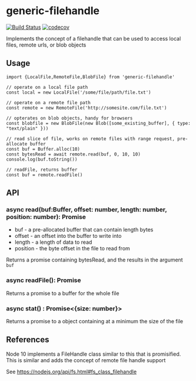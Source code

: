 # generic-filehandle


[![Build Status](https://travis-ci.com/cmdcolin/generic-filehandle.svg?branch=master)](https://travis-ci.com/cmdcolin/generic-filehandle)
[![codecov](https://codecov.io/gh/cmdcolin/generic-filehandle/branch/master/graph/badge.svg)](https://codecov.io/gh/cmdcolin/generic-filehandle)

Implements the concept of a filehandle that can be used to access local files, remote urls, or blob objects

## Usage

    import {LocalFile,RemoteFile,BlobFile} from 'generic-filehandle'

    // operate on a local file path
    const local = new LocalFile('/some/file/path/file.txt')

    // operate on a remote file path
    const remote = new RemoteFile('http://somesite.com/file.txt')
    
    // opterates on blob objects, handy for browsers
    const blobfile = new BlobFile(new Blob([some_existing_buffer], { type: "text/plain" }))

    // read slice of file, works on remote files with range request, pre-allocate buffer
    const buf = Buffer.alloc(10)
    const bytesRead = await remote.read(buf, 0, 10, 10)
    console.log(buf.toString())

    // readFile, returns buffer
    const buf = remote.readFile()

## API

### async read(buf:Buffer, offset: number, length: number, position: number): Promise<number>

* buf - a pre-allocated buffer that can contain length bytes
* offset - an offset into the buffer to write into
* length - a length of data to read
* position - the byte offset in the file to read from

Returns a promise containing bytesRead, and the results in the argument `buf`

### async readFile(): Promise<Buffer>

Returns a promise to a buffer for the whole file

### async stat() : Promise<{size: number}>

Returns a promise to a object containing at a minimum the size of the file


## References


Node 10 implements a FileHandle class similar to this that is promisified. This is similar and adds the concept of remote file handle support

See https://nodejs.org/api/fs.html#fs_class_filehandle
